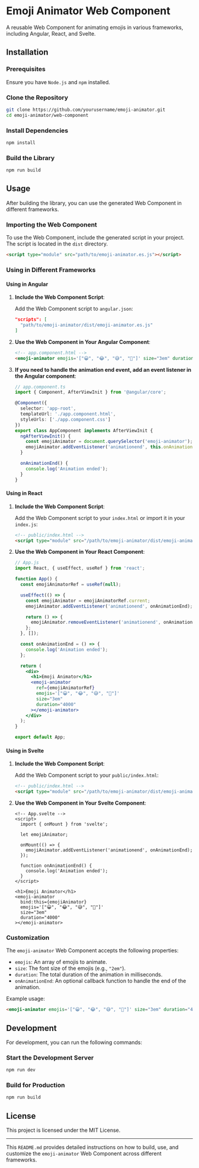 
# Emoji Animator Web Component

A reusable Web Component for animating emojis in various frameworks, including Angular, React, and Svelte.

## Installation

### Prerequisites

Ensure you have `Node.js` and `npm` installed.

### Clone the Repository

```bash
git clone https://github.com/yourusername/emoji-animator.git
cd emoji-animator/web-component
```

### Install Dependencies

```bash
npm install
```

### Build the Library

```bash
npm run build
```

## Usage

After building the library, you can use the generated Web Component in different frameworks.

### Importing the Web Component

To use the Web Component, include the generated script in your project. The script is located in the `dist` directory.

```html
<script type="module" src="path/to/emoji-animator.es.js"></script>
```

### Using in Different Frameworks

#### Using in Angular

1. **Include the Web Component Script**:

   Add the Web Component script to `angular.json`:

   ```json
   "scripts": [
     "path/to/emoji-animator/dist/emoji-animator.es.js"
   ]
   ```

2. **Use the Web Component in Your Angular Component**:

   ```html
   <!-- app.component.html -->
   <emoji-animator emojis='["😀", "😂", "😅", "🤣"]' size="3em" duration="4000"></emoji-animator>
   ```

3. **If you need to handle the animation end event, add an event listener in the Angular component**:

   ```typescript
   // app.component.ts
   import { Component, AfterViewInit } from '@angular/core';

   @Component({
     selector: 'app-root',
     templateUrl: './app.component.html',
     styleUrls: ['./app.component.css']
   })
   export class AppComponent implements AfterViewInit {
     ngAfterViewInit() {
       const emojiAnimator = document.querySelector('emoji-animator');
       emojiAnimator.addEventListener('animationend', this.onAnimationEnd);
     }

     onAnimationEnd() {
       console.log('Animation ended');
     }
   }
   ```

#### Using in React

1. **Include the Web Component Script**:

   Add the Web Component script to your `index.html` or import it in your `index.js`:

   ```html
   <!-- public/index.html -->
   <script type="module" src="/path/to/emoji-animator/dist/emoji-animator.es.js"></script>
   ```

2. **Use the Web Component in Your React Component**:

   ```jsx
   // App.js
   import React, { useEffect, useRef } from 'react';

   function App() {
     const emojiAnimatorRef = useRef(null);

     useEffect(() => {
       const emojiAnimator = emojiAnimatorRef.current;
       emojiAnimator.addEventListener('animationend', onAnimationEnd);

       return () => {
         emojiAnimator.removeEventListener('animationend', onAnimationEnd);
       };
     }, []);

     const onAnimationEnd = () => {
       console.log('Animation ended');
     };

     return (
       <div>
         <h1>Emoji Animator</h1>
         <emoji-animator
           ref={emojiAnimatorRef}
           emojis='["😀", "😂", "😅", "🤣"]'
           size="3em"
           duration="4000"
         ></emoji-animator>
       </div>
     );
   }

   export default App;
   ```

#### Using in Svelte

1. **Include the Web Component Script**:

   Add the Web Component script to your `public/index.html`:

   ```html
   <!-- public/index.html -->
   <script type="module" src="/path/to/emoji-animator/dist/emoji-animator.es.js"></script>
   ```

2. **Use the Web Component in Your Svelte Component**:

   ```svelte
   <!-- App.svelte -->
   <script>
     import { onMount } from 'svelte';

     let emojiAnimator;

     onMount(() => {
       emojiAnimator.addEventListener('animationend', onAnimationEnd);
     });

     function onAnimationEnd() {
       console.log('Animation ended');
     }
   </script>

   <h1>Emoji Animator</h1>
   <emoji-animator
     bind:this={emojiAnimator}
     emojis='["😀", "😂", "😅", "🤣"]'
     size="3em"
     duration="4000"
   ></emoji-animator>
   ```

### Customization

The `emoji-animator` Web Component accepts the following properties:

- `emojis`: An array of emojis to animate.
- `size`: The font size of the emojis (e.g., `"2em"`).
- `duration`: The total duration of the animation in milliseconds.
- `onAnimationEnd`: An optional callback function to handle the end of the animation.

Example usage:

```html
<emoji-animator emojis='["😀", "😂", "😅", "🤣"]' size="3em" duration="4000"></emoji-animator>
```

## Development

For development, you can run the following commands:

### Start the Development Server

```bash
npm run dev
```

### Build for Production

```bash
npm run build
```

## License

This project is licensed under the MIT License.

---

This `README.md` provides detailed instructions on how to build, use, and customize the `emoji-animator` Web Component across different frameworks.